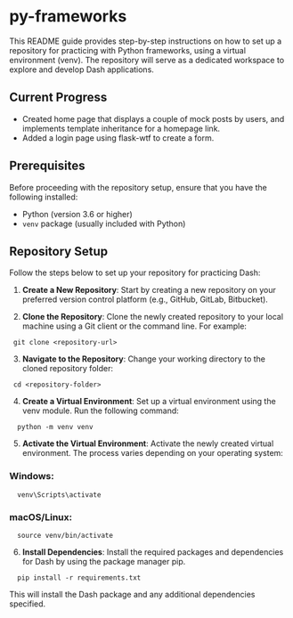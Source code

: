 # py-frameworks

This README guide provides step-by-step instructions on how to set up a repository for practicing with Python frameworks, using a virtual environment (venv). The repository will serve as a dedicated workspace to explore and develop Dash applications.

## Current Progress
- Created home page that displays a couple of mock posts by users, and implements template inheritance for a homepage link.
- Added a login page using flask-wtf to create a form.

## Prerequisites

Before proceeding with the repository setup, ensure that you have the following installed:

- Python (version 3.6 or higher)
- `venv` package (usually included with Python)

## Repository Setup

Follow the steps below to set up your repository for practicing Dash:

1. **Create a New Repository**: Start by creating a new repository on your preferred version control platform (e.g., GitHub, GitLab, Bitbucket).

2. **Clone the Repository**: Clone the newly created repository to your local machine using a Git client or the command line. For example:

  ```shell
   git clone <repository-url>
   ```
   
3. **Navigate to the Repository**: Change your working directory to the cloned repository folder:

  ```shell
   cd <repository-folder>
   ```
   
4. **Create a Virtual Environment**: Set up a virtual environment using the venv module. Run the following command:

 ```shell
   python -m venv venv
   ```

5. **Activate the Virtual Environment**: Activate the newly created virtual environment. The process varies depending on your operating system:
### Windows:

 ```shell
   venv\Scripts\activate
   ```

### macOS/Linux:

 ```shell
   source venv/bin/activate
   ```

6. **Install Dependencies**: Install the required packages and dependencies for Dash by using the package manager pip.

 ```shell
   pip install -r requirements.txt
   ```

This will install the Dash package and any additional dependencies specified.
